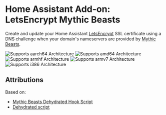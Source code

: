 # Home Assistant Add-on: LetsEncrypt Mythic Beasts

Create and update your Home Assistant [LetsEncrypt](https://letsencrypt.org) SSL certificate using a DNS challenge when your domain's nameservers are provided by [Mythic Beasts](https://www.mythic-beasts.com).

![Supports aarch64 Architecture][aarch64-shield]
![Supports amd64 Architecture][amd64-shield]
![Supports armhf Architecture][armhf-shield]
![Supports armv7 Architecture][armv7-shield]
![Supports i386 Architecture][i386-shield]

[aarch64-shield]: https://img.shields.io/badge/aarch64-yes-green.svg
[amd64-shield]: https://img.shields.io/badge/amd64-yes-green.svg
[armhf-shield]: https://img.shields.io/badge/armhf-yes-green.svg
[armv7-shield]: https://img.shields.io/badge/armv7-yes-green.svg
[i386-shield]: https://img.shields.io/badge/i386-yes-green.svg

## Attributions

Based on:
- [Mythic Beasts Dehydrated Hook Script](https://github.com/mythic-beasts/dehydrated-mythic-dns01)
- [Dehydrated script](https://github.com/dehydrated-io/dehydrated)